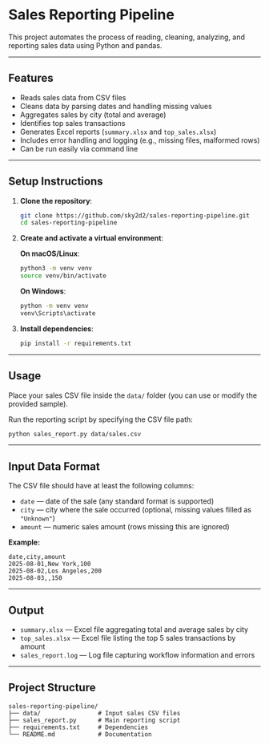 # Sales Reporting Pipeline

This project automates the process of reading, cleaning, analyzing, and reporting sales data using Python and pandas.

---

## Features

- Reads sales data from CSV files  
- Cleans data by parsing dates and handling missing values  
- Aggregates sales by city (total and average)  
- Identifies top sales transactions  
- Generates Excel reports (`summary.xlsx` and `top_sales.xlsx`)  
- Includes error handling and logging (e.g., missing files, malformed rows)  
- Can be run easily via command line  

---

## Setup Instructions

1. **Clone the repository**:
   ```bash
   git clone https://github.com/sky2d2/sales-reporting-pipeline.git
   cd sales-reporting-pipeline
   ```

2. **Create and activate a virtual environment**:

   **On macOS/Linux**:
   ```bash
   python3 -m venv venv
   source venv/bin/activate
   ```

   **On Windows**:
   ```bash
   python -m venv venv
   venv\Scripts\activate
   ```

3. **Install dependencies**:
   ```bash
   pip install -r requirements.txt
   ```

---

## Usage

Place your sales CSV file inside the `data/` folder (you can use or modify the provided sample).

Run the reporting script by specifying the CSV file path:

```bash
python sales_report.py data/sales.csv
```

---

## Input Data Format

The CSV file should have at least the following columns:

- `date` — date of the sale (any standard format is supported)  
- `city` — city where the sale occurred (optional, missing values filled as `"Unknown"`)  
- `amount` — numeric sales amount (rows missing this are ignored)  

**Example:**
```csv
date,city,amount
2025-08-01,New York,100
2025-08-02,Los Angeles,200
2025-08-03,,150
```

---

## Output

- `summary.xlsx` — Excel file aggregating total and average sales by city  
- `top_sales.xlsx` — Excel file listing the top 5 sales transactions by amount  
- `sales_report.log` — Log file capturing workflow information and errors  

---

## Project Structure

```
sales-reporting-pipeline/
├── data/                # Input sales CSV files
├── sales_report.py      # Main reporting script
├── requirements.txt     # Dependencies
└── README.md            # Documentation
```
